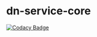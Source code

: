 # dn-service-core

[![Codacy Badge](https://api.codacy.com/project/badge/Grade/1f6ec475dc3a4d74be760ea3f23f2ee6)](https://app.codacy.com/app/Datanoodle/dn-service-core?utm_source=github.com&utm_medium=referral&utm_content=datanoodle-com/dn-service-core&utm_campaign=Badge_Grade_Settings)